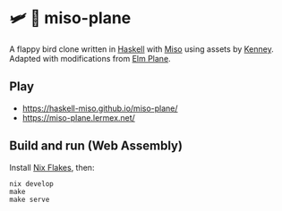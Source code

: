 # 🛩️ 🍜 miso-plane

A flappy bird clone written in [Haskell](http://haskell.org/) with [Miso](https://github.com/dmjio/miso) using assets by [Kenney](http://kenney.nl/assets/tappy-plane). Adapted with modifications from [Elm Plane](https://github.com/odedw/elm-plane).

## Play

- https://haskell-miso.github.io/miso-plane/
- https://miso-plane.lermex.net/

## Build and run (Web Assembly)

Install [Nix Flakes](https://nixos.wiki/wiki/Flakes), then:

```
nix develop
make
make serve
```

